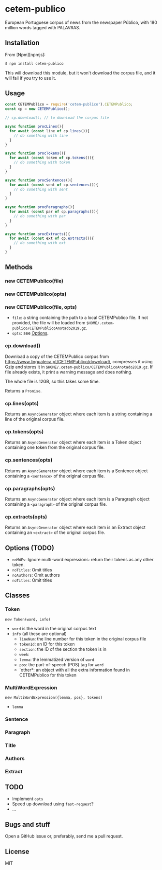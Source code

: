 
# cetem-publico

European Portuguese corpus of news from the newspaper Público, with 180 million words tagged with PALAVRAS.

## Installation

From [Npm][npmjs]:

```bash
$ npm install cetem-publico
```

This will download this module, but it won't download the corpus file,
and it will fail if you try to use it.

## Usage

```js
const CETEMPublico = require('cetem-publico').CETEMPublico;
const cp = new CETEMPublico();

// cp.download(); // to download the corpus file

async function procLines(){
  for await (const line of cp.lines()){
    // do something with line
  }
}

async function procTokens(){
  for await (const token of cp.tokens()){
    // do something with token
  }
}

async function procSentences(){
  for await (const sent of cp.sentences()){
    // do something with sent
  }
}

async function procParagraphs(){
  for await (const par of cp.paragraphs()){
    // do something with par
  }
}

async function procExtracts(){
  for await (const ext of cp.extracts()){
    // do something with ext
  }
}

```

## Methods

### new CETEMPublico(file)
### new CETEMPublico(opts)
### new CETEMPublico(file, opts)

* `file`: a string containing the path to a local CETEMPublico file. If not provided, the file will be loaded from `$HOME/.cetem-publico/CETEMPublicoAnotado2019.gz`.
* `opts`: see [Options](#Options).

### cp.download()

Download a copy of the CETEMPublico corpus from
https://www.linguateca.pt/CETEMPublico/download/, compresses it using
Gzip and stores it in
`$HOME/.cetem-publico/CETEMPublicoAnotado2019.gz`. If file already
exists, it print a warning message and does nothing.

The whole file is 12GB, so this takes some time.

Returns a `Promise`.

### cp.lines(opts)

Returns an `AsyncGenerator` object where each item is a string
containing a line of the original corpus file.

### cp.tokens(opts)

Returns an `AsyncGenerator` object where each item is a Token object
containing one token from the original corpus file.

### cp.sentences(opts)

Returns an `AsyncGenerator` object where each item is a Sentence
object containing a `<sentence>` of the original corpus file.

### cp.paragraphs(opts)

Returns an `AsyncGenerator` object where each item is a Paragraph
object containing a `<paragraph>` of the original corpus file.

### cp.extracts(opts)

Returns an `AsyncGenerator` object where each item is an Extract
object containing an `<extract>` of the original corpus file.

## Options (TODO)

* `noMWEs`: Ignore multi-word expressions: return their tokens as any
  other token.
* `noTitles`: Omit titles
* `noAuthors`: Omit authors
* `noTitles`: Omit titles

## Classes

### Token
`new Token(word, info)`

* `word` is the word in the original corpus text
* `info` (all these are optional)
    * `lineNum`: the line number for this token in the original corpus
      file
    * `tokenId`: an ID for this token
    * `section`: the ID of the section the token is in
    * `week`:
    * `lemma`: the lemmatized version of `word`
    * `pos`: the part-of-speech (POS) tag for `word`
    * `other*: an object with all the extra information found in
      CETEMPublico for this token

### MultiWordExpression
`new MultiWordExpression({lemma, pos}, tokens)`

* `lemma`
### Sentence

### Paragraph

### Title

### Authors

### Extract

## TODO

* Implement `opts`
* Speed up download using `fast-request`?
* ...

## Bugs and stuff
Open a GitHub issue or, preferably, send me a pull request.

## License

MIT

